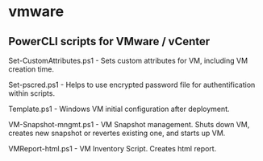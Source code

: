 # vmware
PowerCLI scripts for VMware / vCenter
--------------------------------------

Set-CustomAttributes.ps1  - Sets custom attributes for VM, including VM creation time.

Set-pscred.ps1   - Helps to use encrypted password file for authentification within scripts.

Template.ps1   -  Windows VM initial configuration after deployment.

VM-Snapshot-mngmt.ps1  - VM Snapshot management. Shuts down VM, creates new snapshot or revertes existing one, and starts up VM.

VMReport-html.ps1  - VM Inventory Script. Creates html report.



